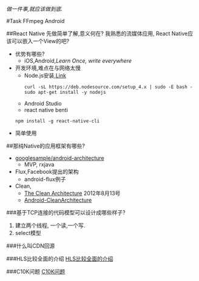 *做一件事,就应该做到底.*

#Task
FFmpeg
Android

##React Native
先做简单了解,意义何在?
我熟悉的流媒体应用, React Native应该可以嵌入一个View的吧?
* 优势有哪些?
  * iOS,Android,*Learn Once, write everywhere*
* 开发环境,难点在与网络太慢
  * Node.js安装,[Link](https://nodejs.org/en/download/package-manager/#debian-and-ubuntu-based-linux-distributions)
    ```shell
    curl -sL https://deb.nodesource.com/setup_4.x | sudo -E bash -
    sudo apt-get install -y nodejs
    ```
  * Android Studio
  * react native benti
  ```
  npm install -g react-native-cli
  ```
* 简单使用

##那纯Native的应用框架有哪些?
* [googlesample/android-architecture](https://github.com/googlesamples/android-architecture.git)
  * MVP, rxjava
* Flux,Facebook提出的架构
  * android-flux例子
* Clean,
  * [The Clean Architecture](https://8thlight.com/blog/uncle-bob/2012/08/13/the-clean-architecture.html) 2012年8月13号
  * [Android-CleanArchitecture](https://github.com/android10/Android-CleanArchitecture)

###基于TCP连接的代码模型可以设计成哪些样子?
  1. 建立两个线程, 一个读,一个写.
  2. select模型

###什么叫CDN回源

###HLS比较全面的介绍
[HLS比较全面的介绍](http://yangchao0033.github.io/blog/2016/01/29/hls-1/)

###C10K问题
[C10K问题](http://www.kegel.com/c10k.html)

